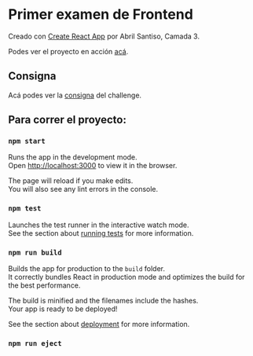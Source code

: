# Primer examen de Frontend

Creado con [Create React App](https://github.com/facebook/create-react-app) por Abril Santiso, Camada 3.

Podes ver el proyecto en acción [acá](https://codesandbox.io/s/evaluacion-frontend-abril-santiso-8xbpl).

## Consigna

Acá podes ver la [consigna](https://github.com/Ivanszsctd-frontend3-primer-evaluacion) del challenge.

## Para correr el proyecto:

### `npm start`

Runs the app in the development mode.\
Open [http://localhost:3000](http://localhost:3000) to view it in the browser.

The page will reload if you make edits.\
You will also see any lint errors in the console.

### `npm test`

Launches the test runner in the interactive watch mode.\
See the section about [running tests](https://facebook.github.io/create-react-app/docs/running-tests) for more information.

### `npm run build`

Builds the app for production to the `build` folder.\
It correctly bundles React in production mode and optimizes the build for the best performance.

The build is minified and the filenames include the hashes.\
Your app is ready to be deployed!

See the section about [deployment](https://facebook.github.io/create-react-app/docs/deployment) for more information.

### `npm run eject`

